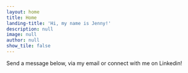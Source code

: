 ```yaml
---
layout: home
title: Home
landing-title: 'Hi, my name is Jenny!'
description: null
image: null
author: null
show_tile: false
---
```


Send a message below, via my email or connect with me on Linkedin! 
